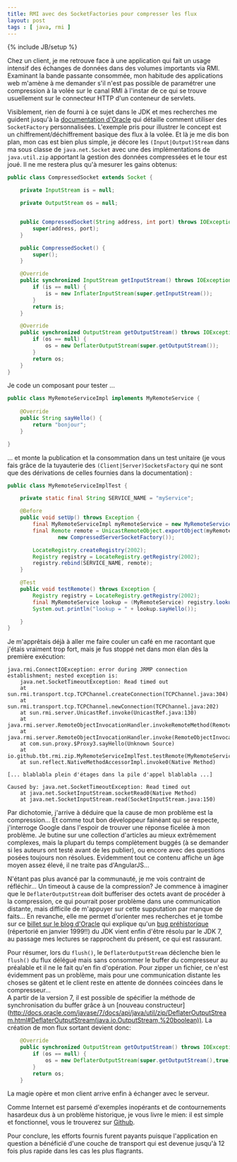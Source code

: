 ```yaml
---
title: RMI avec des SocketFactories pour compresser les flux
layout: post
tags : [ java, rmi ]
---
```

{% include JB/setup %}

Chez un client, je me retrouve face à une application qui fait un usage intensif des échanges de données dans des volumes importants via RMI. Examinant la bande passante consommée, mon habitude des applications web m'amène à me demander s'il n'est pas possible de paramétrer une compression à la volée sur le canal RMI à l'instar de ce qui se trouve usuellement sur le connecteur HTTP d'un conteneur de servlets.

Visiblement, rien de fourni à ce sujet dans le JDK et mes recherches me guident jusqu'à la [documentation d'Oracle](http://docs.oracle.com/javase/8/docs/technotes/guides/rmi/socketfactory/) qui détaille comment utiliser des `SocketFactory` personnalisées. L'exemple pris pour illustrer le concept est un chiffrement/déchiffrement basique des flux à la volée. Et là je me dis bon plan, mon cas est bien plus simple, je décore les `(Input|Output)Stream` dans ma sous classe de `java.net.Socket` avec une des implémentations de `java.util.zip` apportant la gestion des données compressées et le tour est joué. Il ne me restera plus qu'à mesurer les gains obtenus:

```java
public class CompressedSocket extends Socket {

    private InputStream is = null;

    private OutputStream os = null;


    public CompressedSocket(String address, int port) throws IOException {
        super(address, port);
    }

    public CompressedSocket() {
        super();
    }

    @Override
    public synchronized InputStream getInputStream() throws IOException {
        if (is == null) {
            is = new InflaterInputStream(super.getInputStream());
        }
        return is;
    }

    @Override
    public synchronized OutputStream getOutputStream() throws IOException {
        if (os == null) {
            os = new DeflaterOutputStream(super.getOutputStream());
        }
        return os;
    }
}
```

Je code un composant pour tester ... 

```java
public class MyRemoteServiceImpl implements MyRemoteService {
    
    @Override
    public String sayHello() {
        return "bonjour";
    }

}
```

... et monte la publication et la consommation dans un test unitaire (je vous fais grâce de la tuyauterie des `(Client|Server)SocketsFactory` qui ne sont que des dérivations de celles fournies dans la documentation) :

```java
public class MyRemoteServiceImplTest {

    private static final String SERVICE_NAME = "myService";

    @Before
    public void setUp() throws Exception {
        final MyRemoteServiceImpl myRemoteService = new MyRemoteServiceImpl();
        final Remote remote = UnicastRemoteObject.exportObject(myRemoteService, 0, new CompressedClientSocketFactory(),
                new CompressedServerSocketFactory());

        LocateRegistry.createRegistry(2002);
        Registry registry = LocateRegistry.getRegistry(2002);
        registry.rebind(SERVICE_NAME, remote);
    }

    @Test
    public void testRemote() throws Exception {
        Registry registry = LocateRegistry.getRegistry(2002);
        final MyRemoteService lookup = (MyRemoteService) registry.lookup(SERVICE_NAME);
        System.out.println("lookup = " + lookup.sayHello());

    }
}
```

Je m'apprêtais déjà à aller me faire couler un café en me racontant que j'étais vraiment trop fort, mais je fus stoppé net dans mon élan dès la première exécution:

```
java.rmi.ConnectIOException: error during JRMP connection establishment; nested exception is: 
	java.net.SocketTimeoutException: Read timed out
	at sun.rmi.transport.tcp.TCPChannel.createConnection(TCPChannel.java:304)
	at sun.rmi.transport.tcp.TCPChannel.newConnection(TCPChannel.java:202)
	at sun.rmi.server.UnicastRef.invoke(UnicastRef.java:130)
	at java.rmi.server.RemoteObjectInvocationHandler.invokeRemoteMethod(RemoteObjectInvocationHandler.java:194)
	at java.rmi.server.RemoteObjectInvocationHandler.invoke(RemoteObjectInvocationHandler.java:148)
	at com.sun.proxy.$Proxy3.sayHello(Unknown Source)
	at io.github.tbt.rmi.zip.MyRemoteServiceImplTest.testRemote(MyRemoteServiceImplTest.java:33)
	at sun.reflect.NativeMethodAccessorImpl.invoke0(Native Method)
	
[... blablabla plein d'étages dans la pile d'appel blablabla ...]

Caused by: java.net.SocketTimeoutException: Read timed out
	at java.net.SocketInputStream.socketRead0(Native Method)
	at java.net.SocketInputStream.read(SocketInputStream.java:150)
```

Par dichotomie, j'arrive à déduire que la cause de mon problème est la compression... Et comme tout bon développeur fainéant qui se respecte, j'interroge Google dans l'espoir de trouver une réponse ficelée à mon problème. Je butine sur une collection d'articles au mieux extrêmement complexes, mais la plupart du temps complètement buggés (à se demander si les auteurs ont testé avant de les publier), ou encore avec des questions posées toujours non résolues. Evidemment tout ce contenu affiche un âge moyen assez élevé, il ne traite pas d'AngularJS...

N'étant pas plus avancé par la communauté, je me vois contraint de réfléchir... Un timeout à cause de la compression? Je commence à imaginer que le `DeflaterOutputStream` doit bufferiser des octets avant de procéder à la compression, ce qui pourrait poser problème dans une communication distante, mais difficile de m'appuyer sur cette supputation par manque de faits... En revanche, elle me permet d'orienter mes recherches et je tombe sur ce [billet sur le blog d'Oracle](https://blogs.oracle.com/xuemingshen/entry/the_flushable_deflateroutputstream) qui explique qu'un [bug préhistorique](http://bugs.java.com/view_bug.do?bug_id=4206909) (répertorié en janvier 1999!!) du JDK vient enfin d'être résolu par le JDK 7, au passage mes lectures se rapprochent du présent, ce qui est rassurant. 

Pour résumer, lors du `flush()`, le `DeflaterOutputStream` déclenche bien le `flush()` du flux délégué mais sans consommer le buffer du compresseur au préalable et il ne le fait qu'en fin d'opération. Pour zipper un fichier, ce n'est évidemment pas un problème, mais pour une communication distante les choses se gâtent et le client reste en attente de données coincées dans le compresseur...  
A partir de la version 7, il est possible de spécifier la méthode de synchronisation du buffer grâce à un [nouveau constructeur] (http://docs.oracle.com/javase/7/docs/api/java/util/zip/DeflaterOutputStream.html#DeflaterOutputStream(java.io.OutputStream,%20boolean)). La création de mon flux sortant devient donc:

```java
    @Override
    public synchronized OutputStream getOutputStream() throws IOException {
        if (os == null) {
            os = new DeflaterOutputStream(super.getOutputStream(),true);
        }
        return os;
    }
```

La magie opère et mon client arrive enfin à échanger avec le serveur.
      
Comme Internet est parsemé d'exemples inopérants et de contournements hasardeux dus à un problème historique, je vous livre le mien: il est simple et fonctionnel, vous le trouverez sur [Github](https://github.com/bleporini/rmi-zip).
    
Pour conclure, les efforts fournis furent payants puisque l'application en question a bénéficié d'une couche de transport qui est devenue jusqu'à 12 fois plus rapide dans les cas les plus flagrants.


